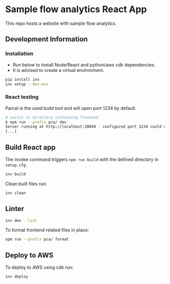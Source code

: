 # Sample flow analytics React App

This repo hosts a website with sample flow analytics.

## Development Information

### Installation

* Run below to install Node/React and python/aws cdk dependencies.
* It is advised to create a virtual environment.

```bash
pip install inv
inv setup --dev-env
```

### React testing

Parcel is the used build tool and will open port 1234 by default.

```bash
# switch to directory containing frontend
$ npm run --prefix pca/ dev
Server running at http://localhost:38849 - configured port 1234 could not be used.
[...]
```

## Build React app

The invoke command triggers `npm run build` with the defined directory in `setup.cfg`.

```bash
inv build
```

Clean built files run:

```bash
inv clean
```

## Linter

```bash
inv dev --lint
```

To format frontend related files in place:

```bash
npm run --prefix pca/ format
```

## Deploy to AWS

To deploy to AWS using cdk run:

```bash
inv deploy
```
